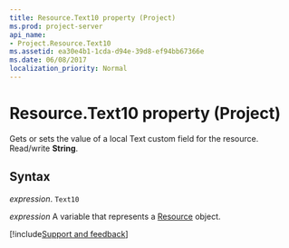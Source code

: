 ```yaml
---
title: Resource.Text10 property (Project)
ms.prod: project-server
api_name:
- Project.Resource.Text10
ms.assetid: ea30e4b1-1cda-d94e-39d8-ef94bb67366e
ms.date: 06/08/2017
localization_priority: Normal
---
```



# Resource.Text10 property (Project)

Gets or sets the value of a local Text custom field for the resource. Read/write  **String**.


## Syntax

_expression_. `Text10`

_expression_ A variable that represents a [Resource](./Project.Resource.md) object.

[!include[Support and feedback](~/includes/feedback-boilerplate.md)]